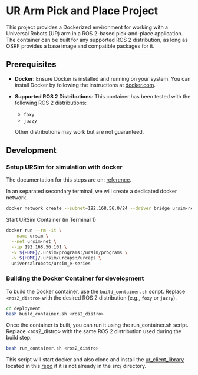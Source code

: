 # UR Arm Pick and Place Project

This project provides a Dockerized environment for working with a Universal Robots (UR) arm in a ROS 2-based pick-and-place application. The container can be built for any supported ROS 2 distribution, as long as OSRF provides a base image and compatible packages for it.

## Prerequisites

- **Docker**: Ensure Docker is installed and running on your system. You can install Docker by following the instructions at [docker.com](https://www.docker.com/).
- **Supported ROS 2 Distributions**: This container has been tested with the following ROS 2 distributions:
  - `foxy`
  - `jazzy`
  
  Other distributions may work but are not guaranteed.

## Development
### Setup URSim for simulation with docker

The documentation for this steps are on: [reference](https://docs.universal-robots.com/Universal_Robots_ROS2_Documentation/doc/ur_client_library/doc/setup/ursim_docker.html).

In an separated secondary terminal, we will create a dedicated docker network.
```bash
docker network create --subnet=192.168.56.0/24 --driver bridge ursim-net
```

Start URSim Container (in Terminal 1)
```bash
docker run --rm -it \
  --name ursim \
  --net ursim-net \
  --ip 192.168.56.101 \
  -v ${HOME}/.ursim/programs:/ursim/programs \
  -v ${HOME}/.ursim/urcaps:/urcaps \
  universalrobots/ursim_e-series
```

### Building the Docker Container for development

To build the Docker container, use the `build_container.sh` script. Replace `<ros2_distro>` with the desired ROS 2 distribution (e.g., `foxy` or `jazzy`).

```bash
cd deployment
bash build_container.sh <ros2_distro>
```

Once the container is built, you can run it using the run_container.sh script. Replace <ros2_distro> with the same ROS 2 distribution used during the build step.

```bash
bash run_container.sh <ros2_distro>
```

This script will start docker and also clone and install the [ur_client_library](https://docs.universal-robots.com/Universal_Robots_ROS2_Documentation/doc/ur_client_library/doc/installation.html) located in this [repo](https://github.com/UniversalRobots/Universal_Robots_Client_Library) if it is not already in the src/ directory.

